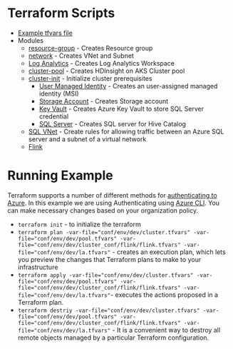 # Terraform Scripts

- [Example tfvars file](./terraform/conf/example.tfvars)
- Modules
   - [resource-group](./terraform/modules/resource-group/main.tf) - Creates Resource group
   - [network](./terraform/modules/network/main.tf) - Creates VNet and Subnet
   - [Log Analytics](./terraform/modules/log-analytics/main.tf) - Creates Log Analytics Workspace
   - [cluster-pool](./terraform/modules/cluster-pool/main.tf) - Creates HDInsight on AKS Cluster pool
   - [cluster-init](./terraform/modules/cluster-init/main.tf) - Initialize cluster prerequisites
      - [User Managed Identity](./terraform/modules/identity/main.tf) - Creates an user-assigned managed identity (MSI)
      - [Storage Account](./terraform/modules/storage/main.tf) - Creates Storage account
      - [Key Vault](./terraform/modules/key-vault/main.tf) - Creates Azure Key Vault to store SQL Server credential
      - [SQL Server](./terraform/modules/sql-database/main.tf) - Creates SQL server for Hive Catalog
  - [SQL VNet](./terraform/modules/sql-vnet/main.tf) - Create rules for allowing traffic between an Azure SQL server and a subnet of a virtual network
  - [Flink](./terraform/modules/flink/main.tf)

# Running Example

Terraform supports a number of different methods for [authenticating to Azure](https://registry.terraform.io/providers/hashicorp/azurerm/latest/docs). In this example we are using Authenticating using [Azure CLI](https://registry.terraform.io/providers/hashicorp/azurerm/latest/docs/guides/azure_cli). You can make necessary changes based on your organization policy.

- `terraform init` - to initialize the terraform
- `terraform plan -var-file="conf/env/dev/cluster.tfvars" -var-file="conf/env/dev/pool.tfvars" -var-file="conf/env/dev/cluster_conf/flink/flink.tfvars" -var-file="conf/env/dev/la.tfvars"` - creates an execution plan, which lets you preview the changes that Terraform plans to make to your infrastructure
- `terraform apply -var-file="conf/env/dev/cluster.tfvars" -var-file="conf/env/dev/pool.tfvars" -var-file="conf/env/dev/cluster_conf/flink/flink.tfvars" -var-file="conf/env/dev/la.tfvars"`- executes the actions proposed in a Terraform plan.
- `terraform destriy -var-file="conf/env/dev/cluster.tfvars" -var-file="conf/env/dev/pool.tfvars" -var-file="conf/env/dev/cluster_conf/flink/flink.tfvars" -var-file="conf/env/dev/la.tfvars"` - It is a convenient way to destroy all remote objects managed by a particular Terraform configuration.
